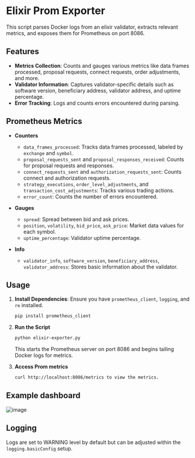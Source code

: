 # Elixir Prom Exporter

This script parses Docker logs from an elixir validator, extracts relevant metrics, and exposes them for Prometheus on port 8086.

## Features

- **Metrics Collection**: Counts and gauges various metrics like data frames processed, proposal requests, connect requests, order adjustments, and more.
- **Validator Information**: Captures validator-specific details such as software version, beneficiary address, validator address, and uptime percentage.
- **Error Tracking**: Logs and counts errors encountered during parsing.

## Prometheus Metrics

- **Counters**
  - `data_frames_processed`: Tracks data frames processed, labeled by `exchange` and `symbol`.
  - `proposal_requests_sent` and `proposal_responses_received`: Counts for proposal requests and responses.
  - `connect_requests_sent` and `authorization_requests_sent`: Counts connect and authorization requests.
  - `strategy_executions`, `order_level_adjustments`, and `transaction_cost_adjustments`: Tracks various trading actions.
  - `error_count`: Counts the number of errors encountered.

- **Gauges**
  - `spread`: Spread between bid and ask prices.
  - `position`, `volatility`, `bid_price`, `ask_price`: Market data values for each symbol.
  - `uptime_percentage`: Validator uptime percentage.

- **Info**
  - `validator_info`, `software_version`, `beneficiary_address`, `validator_address`: Stores basic information about the validator.

## Usage

1. **Install Dependencies**: Ensure you have `prometheus_client`, `logging`, and `re` installed.
   ```bash
   pip install prometheus_client
   ```

2. **Run the Script**
    ```bash
    python elixir-exporter.py
    ```
    This starts the Prometheus server on port 8086 and begins tailing Docker logs for metrics.
3. **Access Prom metrics**
   ```bash
   curl http://localhost:8086/metrics to view the metrics.
   ```

## Example dashboard
![image](https://github.com/user-attachments/assets/c59198f3-8ced-4961-90d6-2a53e679ef9f)


## Logging
Logs are set to WARNING level by default but can be adjusted within the `logging.basicConfig` setup.
